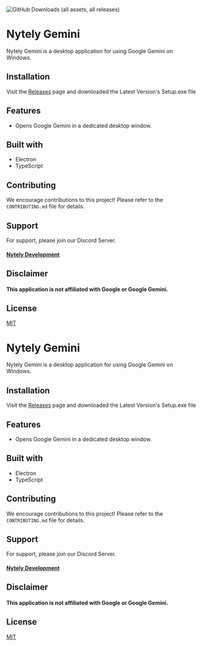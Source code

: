 ![GitHub Downloads (all assets, all releases)](https://img.shields.io/github/downloads/Nytely-Official/Google_Gemini_Windows/total?style=for-the-badge&link=https%3A%2F%2Fgithub.com%2FNytely-Official%2FGoogle_Gemini_Windows%2Freleases)

# Nytely Gemini

Nytely Gemini is a desktop application for using Google Gemini on Windows.

## Installation

Visit the [Releases](https://github.com/Nytely-Official/Google_Gemini_Windows/releases) page and downloaded the Latest Version's Setup.exe file

## Features

- Opens Google Gemini in a dedicated desktop window.

## Built with

- Electron
- TypeScript

## Contributing

We encourage contributions to this project! Please refer to the `CONTRIBUTING.md` file for details.

## Support

For support, please join our Discord Server.

#### [Nytely Development](https://discord.gg/VkZHkp8Ese)

## Disclaimer

#### This application is not affiliated with Google or Google Gemini.

## License

[MIT](https://choosealicense.com/licenses/mit/)

# Nytely Gemini

Nytely Gemini is a desktop application for using Google Gemini on Windows.

## Installation

Visit the [Releases](https://github.com/Nytely-Official/Google_Gemini_Windows/releases) page and downloaded the Latest Version's Setup.exe file

## Features

- Opens Google Gemini in a dedicated desktop window.

## Built with

- Electron
- TypeScript

## Contributing

We encourage contributions to this project! Please refer to the `CONTRIBUTING.md` file for details.

## Support

For support, please join our Discord Server.

#### [Nytely Development](https://discord.gg/VkZHkp8Ese)

## Disclaimer

#### This application is not affiliated with Google or Google Gemini.

## License

[MIT](https://choosealicense.com/licenses/mit/)
